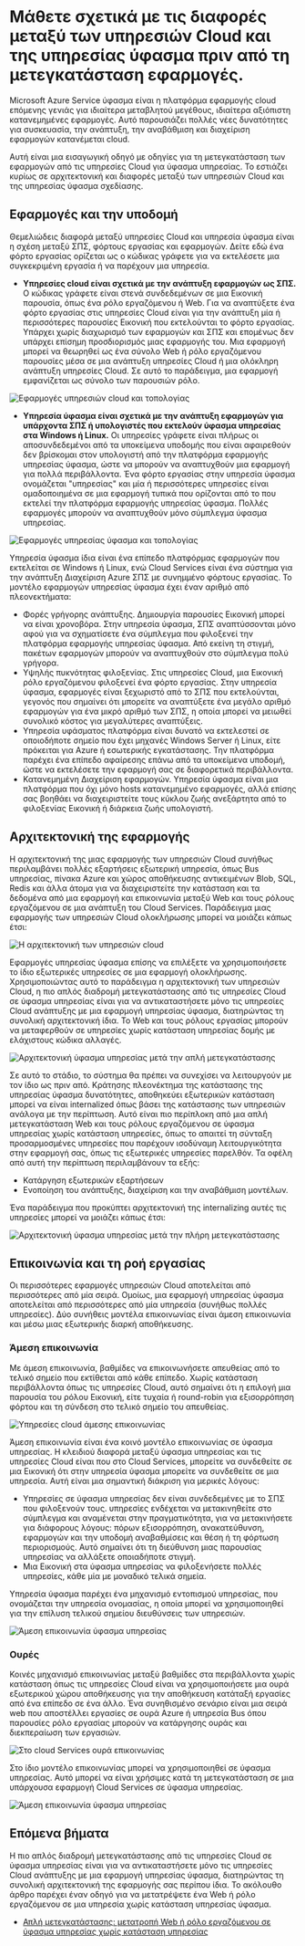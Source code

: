 <properties
   pageTitle="Διαφορές μεταξύ της υπηρεσίες Cloud και υπηρεσία ύφασμα | Microsoft Azure"
   description="Μια εννοιολογική επισκόπηση για τη μετεγκατάσταση εφαρμογές από τις υπηρεσίες Cloud για να ύφασμα υπηρεσίας."
   services="service-fabric"
   documentationCenter=".net"
   authors="vturecek"
   manager="timlt"
   editor=""/>

<tags
   ms.service="service-fabric"
   ms.devlang="dotNet"
   ms.topic="article"
   ms.tgt_pltfrm="NA"
   ms.workload="NA"
   ms.date="10/19/2016"
   ms.author="vturecek"/>

# <a name="learn-about-the-differences-between-cloud-services-and-service-fabric-before-migrating-applications"></a>Μάθετε σχετικά με τις διαφορές μεταξύ των υπηρεσιών Cloud και της υπηρεσίας ύφασμα πριν από τη μετεγκατάσταση εφαρμογές.
Microsoft Azure Service ύφασμα είναι η πλατφόρμα εφαρμογής cloud επόμενης γενιάς για ιδιαίτερα μεταβλητού μεγέθους, ιδιαίτερα αξιόπιστη κατανεμημένες εφαρμογές. Αυτό παρουσιάζει πολλές νέες δυνατότητες για συσκευασία, την ανάπτυξη, την αναβάθμιση και διαχείριση εφαρμογών κατανέμεται cloud. 

Αυτή είναι μια εισαγωγική οδηγό με οδηγίες για τη μετεγκατάσταση των εφαρμογών από τις υπηρεσίες Cloud για ύφασμα υπηρεσίας. Το εστιάζει κυρίως σε αρχιτεκτονική και διαφορές μεταξύ των υπηρεσιών Cloud και της υπηρεσίας ύφασμα σχεδίασης.
 
## <a name="applications-and-infrastructure"></a>Εφαρμογές και την υποδομή

Θεμελιώδεις διαφορά μεταξύ υπηρεσίες Cloud και υπηρεσία ύφασμα είναι η σχέση μεταξύ ΣΠΣ, φόρτους εργασίας και εφαρμογών. Δείτε εδώ ένα φόρτο εργασίας ορίζεται ως ο κώδικας γράφετε για να εκτελέσετε μια συγκεκριμένη εργασία ή να παρέχουν μια υπηρεσία.
 
 - **Υπηρεσίες cloud είναι σχετικά με την ανάπτυξη εφαρμογών ως ΣΠΣ.** Ο κώδικας γράφετε είναι στενά συνδεδεμένων σε μια Εικονική παρουσία, όπως ένα ρόλο εργαζόμενου ή Web. Για να αναπτύξετε ένα φόρτο εργασίας στις υπηρεσίες Cloud είναι για την ανάπτυξη μία ή περισσότερες παρουσίες Εικονική που εκτελούνται το φόρτο εργασίας. Υπάρχει χωρίς διαχωρισμό των εφαρμογών και ΣΠΣ και επομένως δεν υπάρχει επίσημη προσδιορισμός μιας εφαρμογής του. Μια εφαρμογή μπορεί να θεωρηθεί ως ένα σύνολο Web ή ρόλο εργαζόμενου παρουσίες μέσα σε μια ανάπτυξη υπηρεσίες Cloud ή μια ολόκληρη ανάπτυξη υπηρεσίες Cloud. Σε αυτό το παράδειγμα, μια εφαρμογή εμφανίζεται ως σύνολο των παρουσιών ρόλο.
 
![Εφαρμογές υπηρεσιών cloud και τοπολογίας][1]

 - **Υπηρεσία ύφασμα είναι σχετικά με την ανάπτυξη εφαρμογών για υπάρχοντα ΣΠΣ ή υπολογιστές που εκτελούν ύφασμα υπηρεσίας στα Windows ή Linux.** Οι υπηρεσίες γράφετε είναι πλήρως οι αποσυνδεδεμένοι από τα υποκείμενα υποδομής που είναι αφαιρεθούν δεν βρίσκομαι στον υπολογιστή από την πλατφόρμα εφαρμογής υπηρεσίας ύφασμα, ώστε να μπορούν να αναπτυχθούν μια εφαρμογή για πολλά περιβάλλοντα. Ένα φόρτο εργασίας στην υπηρεσία ύφασμα ονομάζεται "υπηρεσίας" και μία ή περισσότερες υπηρεσίες είναι ομαδοποιημένα σε μια εφαρμογή τυπικά που ορίζονται από το που εκτελεί την πλατφόρμα εφαρμογής υπηρεσίας ύφασμα. Πολλές εφαρμογές μπορούν να αναπτυχθούν μόνο σύμπλεγμα ύφασμα υπηρεσίας.
 
![Εφαρμογές υπηρεσίας ύφασμα και τοπολογίας][2]
 
Υπηρεσία ύφασμα ίδια είναι ένα επίπεδο πλατφόρμας εφαρμογών που εκτελείται σε Windows ή Linux, ενώ Cloud Services είναι ένα σύστημα για την ανάπτυξη Διαχείριση Azure ΣΠΣ με συνημμένο φόρτους εργασίας.
Το μοντέλο εφαρμογών υπηρεσίας ύφασμα έχει έναν αριθμό από πλεονεκτήματα:

 - Φορές γρήγορης ανάπτυξης. Δημιουργία παρουσίες Εικονική μπορεί να είναι χρονοβόρα. Στην υπηρεσία ύφασμα, ΣΠΣ αναπτύσσονται μόνο αφού για να σχηματίσετε ένα σύμπλεγμα που φιλοξενεί την πλατφόρμα εφαρμογής υπηρεσίας ύφασμα. Από εκείνη τη στιγμή, πακέτων εφαρμογών μπορούν να αναπτυχθούν στο σύμπλεγμα πολύ γρήγορα.
 - Υψηλής πυκνότητας φιλοξενίας. Στις υπηρεσίες Cloud, μια Εικονική ρόλο εργαζόμενου φιλοξενεί ένα φόρτο εργασίας. Στην υπηρεσία ύφασμα, εφαρμογές είναι ξεχωριστό από το ΣΠΣ που εκτελούνται, γεγονός που σημαίνει ότι μπορείτε να αναπτύξετε ένα μεγάλο αριθμό εφαρμογών για ένα μικρό αριθμό των ΣΠΣ, η οποία μπορεί να μειωθεί συνολικό κόστος για μεγαλύτερες αναπτύξεις.
 - Υπηρεσία υφάσματος πλατφόρμα είναι δυνατό να εκτελεστεί σε οποιοδήποτε σημείο που έχει μηχανές Windows Server ή Linux, είτε πρόκειται για Azure ή εσωτερικής εγκατάστασης. Την πλατφόρμα παρέχει ένα επίπεδο αφαίρεσης επάνω από τα υποκείμενα υποδομή, ώστε να εκτελέσετε την εφαρμογή σας σε διαφορετικά περιβάλλοντα. 
 - Κατανεμημένη Διαχείριση εφαρμογών. Υπηρεσία ύφασμα είναι μια πλατφόρμα που όχι μόνο hosts κατανεμημένο εφαρμογές, αλλά επίσης σας βοηθάει να διαχειριστείτε τους κύκλου ζωής ανεξάρτητα από το φιλοξενίας Εικονική ή διάρκεια ζωής υπολογιστή.

## <a name="application-architecture"></a>Αρχιτεκτονική της εφαρμογής

Η αρχιτεκτονική της μιας εφαρμογής των υπηρεσιών Cloud συνήθως περιλαμβάνει πολλές εξαρτήσεις εξωτερική υπηρεσία, όπως Bus υπηρεσίας, πίνακα Azure και χώρος αποθήκευσης αντικειμένων Blob, SQL, Redis και άλλα άτομα για να διαχειριστείτε την κατάσταση και τα δεδομένα από μια εφαρμογή και επικοινωνία μεταξύ Web και τους ρόλους εργαζόμενου σε μια ανάπτυξη του Cloud Services. Παράδειγμα μιας εφαρμογής των υπηρεσιών Cloud ολοκλήρωσης μπορεί να μοιάζει κάπως έτσι:  

![Η αρχιτεκτονική των υπηρεσιών cloud][9]

Εφαρμογές υπηρεσίας ύφασμα επίσης να επιλέξετε να χρησιμοποιήσετε το ίδιο εξωτερικές υπηρεσίες σε μια εφαρμογή ολοκλήρωσης. Χρησιμοποιώντας αυτό το παράδειγμα η αρχιτεκτονική των υπηρεσιών Cloud, η πιο απλός διαδρομή μετεγκατάστασης από τις υπηρεσίες Cloud σε ύφασμα υπηρεσίας είναι για να αντικαταστήσετε μόνο τις υπηρεσίες Cloud ανάπτυξης με μια εφαρμογή υπηρεσίας ύφασμα, διατηρώντας τη συνολική αρχιτεκτονική ίδια. Το Web και τους ρόλους εργασίας μπορούν να μεταφερθούν σε υπηρεσίες χωρίς κατάσταση υπηρεσίας δομής με ελάχιστους κώδικα αλλαγές.

![Αρχιτεκτονική ύφασμα υπηρεσίας μετά την απλή μετεγκατάστασης][10]

Σε αυτό το στάδιο, το σύστημα θα πρέπει να συνεχίσει να λειτουργούν με τον ίδιο ως πριν από. Κράτησης πλεονέκτημα της κατάστασης της υπηρεσίας ύφασμα δυνατότητες, αποθηκεύει εξωτερικών κατάσταση μπορεί να είναι internalized όπως βάσει της κατάστασης των υπηρεσιών ανάλογα με την περίπτωση. Αυτό είναι πιο περίπλοκη από μια απλή μετεγκατάσταση Web και τους ρόλους εργαζόμενου σε ύφασμα υπηρεσίας χωρίς κατάσταση υπηρεσίες, όπως το απαιτεί τη σύνταξη προσαρμοσμένες υπηρεσίες που παρέχουν ισοδύναμη λειτουργικότητα στην εφαρμογή σας, όπως τις εξωτερικές υπηρεσίες παρελθόν. Τα οφέλη από αυτή την περίπτωση περιλαμβάνουν τα εξής: 

 - Κατάργηση εξωτερικών εξαρτήσεων 
 - Ενοποίηση του ανάπτυξης, διαχείριση και την αναβάθμιση μοντέλων. 
 
Ένα παράδειγμα που προκύπτει αρχιτεκτονική της internalizing αυτές τις υπηρεσίες μπορεί να μοιάζει κάπως έτσι:

![Αρχιτεκτονική ύφασμα υπηρεσίας μετά την πλήρη μετεγκατάστασης][11]

## <a name="communication-and-workflow"></a>Επικοινωνία και τη ροή εργασίας

Οι περισσότερες εφαρμογές υπηρεσιών Cloud αποτελείται από περισσότερες από μία σειρά. Ομοίως, μια εφαρμογή υπηρεσίας ύφασμα αποτελείται από περισσότερες από μία υπηρεσία (συνήθως πολλές υπηρεσίες). Δύο συνήθεις μοντέλα επικοινωνίας είναι άμεση επικοινωνία και μέσω μιας εξωτερικής διαρκή αποθήκευσης.

### <a name="direct-communication"></a>Άμεση επικοινωνία

Με άμεση επικοινωνία, βαθμίδες να επικοινωνήσετε απευθείας από το τελικό σημείο που εκτίθεται από κάθε επίπεδο. Χωρίς κατάσταση περιβάλλοντα όπως τις υπηρεσίες Cloud, αυτό σημαίνει ότι η επιλογή μια παρουσία του ρόλου Εικονική, είτε τυχαία ή round-robin για εξισορρόπηση φόρτου και τη σύνδεση στο τελικό σημείο του απευθείας.

![Υπηρεσίες cloud άμεσης επικοινωνίας][5]

 Άμεση επικοινωνία είναι ένα κοινό μοντέλο επικοινωνίας σε ύφασμα υπηρεσίας. Η κλειδιού διαφορά μεταξύ ύφασμα υπηρεσίας και τις υπηρεσίες Cloud είναι που στο Cloud Services, μπορείτε να συνδεθείτε σε μια Εικονική ότι στην υπηρεσία ύφασμα μπορείτε να συνδεθείτε σε μια υπηρεσία. Αυτή είναι μια σημαντική διάκριση για μερικές λόγους:

 - Υπηρεσίες σε ύφασμα υπηρεσίας δεν είναι συνδεδεμένες με το ΣΠΣ που φιλοξενούν τους. υπηρεσίες ενδέχεται να μετακινηθείτε στο σύμπλεγμα και αναμένεται στην πραγματικότητα, για να μετακινήσετε για διάφορους λόγους: πόρων εξισορρόπηση, ανακατεύθυνση, εφαρμογών και την υποδομή αναβαθμίσεις και θέση ή τη φόρτωση περιορισμούς. Αυτό σημαίνει ότι τη διεύθυνση μιας παρουσίας υπηρεσίας να αλλάξετε οποιαδήποτε στιγμή. 
 - Μια Εικονική στα ύφασμα υπηρεσίας να φιλοξενήσετε πολλές υπηρεσίες, κάθε μία με μοναδικό τελικά σημεία.

Υπηρεσία ύφασμα παρέχει ένα μηχανισμό εντοπισμού υπηρεσίας, που ονομάζεται την υπηρεσία ονομασίας, η οποία μπορεί να χρησιμοποιηθεί για την επίλυση τελικού σημείου διευθύνσεις των υπηρεσιών. 

![Άμεση επικοινωνία ύφασμα υπηρεσίας][6]

### <a name="queues"></a>Ουρές

Κοινές μηχανισμό επικοινωνίας μεταξύ βαθμίδες στα περιβάλλοντα χωρίς κατάσταση όπως τις υπηρεσίες Cloud είναι να χρησιμοποιήσετε μια ουρά εξωτερικού χώρου αποθήκευσης για την αποθήκευση κατάταξή εργασίες από ένα επίπεδο σε ένα άλλο. Ένα συνηθισμένο σενάριο είναι μια σειρά web που αποστέλλει εργασίες σε ουρά Azure ή υπηρεσία Bus όπου παρουσίες ρόλο εργασίας μπορούν να κατάργησης ουράς και διεκπεραίωση των εργασιών.

![Στο cloud Services ουρά επικοινωνίας][7]

Στο ίδιο μοντέλο επικοινωνίας μπορεί να χρησιμοποιηθεί σε ύφασμα υπηρεσίας. Αυτό μπορεί να είναι χρήσιμες κατά τη μετεγκατάσταση σε μια υπάρχουσα εφαρμογή Cloud Services σε ύφασμα υπηρεσίας. 

![Άμεση επικοινωνία ύφασμα υπηρεσίας][8]
 
## <a name="next-steps"></a>Επόμενα βήματα

Η πιο απλός διαδρομή μετεγκατάστασης από τις υπηρεσίες Cloud σε ύφασμα υπηρεσίας είναι για να αντικαταστήσετε μόνο τις υπηρεσίες Cloud ανάπτυξης με μια εφαρμογή υπηρεσίας ύφασμα, διατηρώντας τη συνολική αρχιτεκτονική της εφαρμογής σας περίπου ίδια. Το ακόλουθο άρθρο παρέχει έναν οδηγό για να μετατρέψετε ένα Web ή ρόλο εργαζόμενου σε μια υπηρεσία χωρίς κατάσταση υπηρεσίας ύφασμα.

 - [Απλή μετεγκατάστασης: μετατροπή Web ή ρόλο εργαζόμενου σε ύφασμα υπηρεσίας χωρίς κατάσταση υπηρεσίας](./service-fabric-cloud-services-migration-worker-role-stateless-service.md)

<!--Image references-->
[1]: ./media/service-fabric-cloud-services-migration-differences/topology-cloud-services.png
[2]: ./media/service-fabric-cloud-services-migration-differences/topology-service-fabric.png
[5]: ./media/service-fabric-cloud-services-migration-differences/cloud-service-communication-direct.png
[6]: ./media/service-fabric-cloud-services-migration-differences/service-fabric-communication-direct.png
[7]: ./media/service-fabric-cloud-services-migration-differences/cloud-service-communication-queues.png
[8]: ./media/service-fabric-cloud-services-migration-differences/service-fabric-communication-queues.png
[9]: ./media/service-fabric-cloud-services-migration-differences/cloud-services-architecture.png
[10]: ./media/service-fabric-cloud-services-migration-differences/service-fabric-architecture-simple.png
[11]: ./media/service-fabric-cloud-services-migration-differences/service-fabric-architecture-full.png
